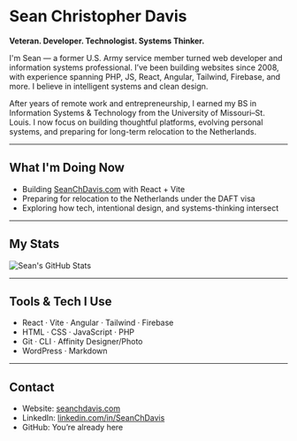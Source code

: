 # Sean Christopher Davis

**Veteran. Developer. Technologist. Systems Thinker.**

I'm Sean — a former U.S. Army service member turned web developer and information systems professional. I’ve been building websites since 2008, with experience spanning PHP, JS, React, Angular, Tailwind, Firebase, and more. I believe in intelligent systems and clean design.

After years of remote work and entrepreneurship, I earned my BS in Information Systems & Technology from the University of Missouri–St. Louis. I now focus on building thoughtful platforms, evolving personal systems, and preparing for long-term relocation to the Netherlands.

---

## What I'm Doing Now

- Building [SeanChDavis.com](https://seanchdavis.com) with React + Vite
- Preparing for relocation to the Netherlands under the DAFT visa
- Exploring how tech, intentional design, and systems-thinking intersect

---

## My Stats

![Sean's GitHub Stats](https://github-readme-stats.vercel.app/api?username=seanchdavis&include_all_commits=true&show_icons=true&theme=noctis_minimus&hide_border=true&hide=contribs&custom_title=Sean's%20GitHub%20Stats&show=prs_merged)

---

## Tools & Tech I Use

- React · Vite · Angular · Tailwind · Firebase
- HTML · CSS · JavaScript · PHP
- Git · CLI · Affinity Designer/Photo
- WordPress · Markdown

---

## Contact

- Website: [seanchdavis.com](https://seanchdavis.com)
- LinkedIn: [linkedin.com/in/SeanChDavis](https://www.linkedin.com/in/seanchdavis/)
- GitHub: You’re already here
